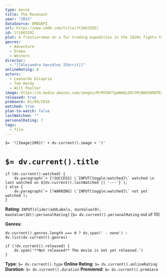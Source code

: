 ```yaml
---
type: movie
title: The Revenant
year: "2015"
dataSource: OMDbAPI
url: https://www.imdb.com/title/tt1663202/
id: tt1663202
plot: A frontiersman on a fur trading expedition in the 1820s fights for survival after being mauled by a bear and left for dead by members of his own hunting team.
genres:
  - Adventure
  - Drama
  - Western
director:
  - "[[Alejandro González Iñárrit]]"
onlineRating: 8
actors:
  - Leonardo DiCaprio
  - Tom Hardy
  - Will Poulter
image: https://m.media-amazon.com/images/M/MV5BYTgwNmQzZDctMjNmOS00OTExLTkwM2UtNzJmOTJhODFjOTdlXkEyXkFqcGc@._V1_SX300.jpg
released: true
premiere: 01/08/2016
watched: true
plan-to-watch: false
lastWatched: ""
personalRating: 7
tags:
  - film
---
```


`$= '![Image|200](' + dv.current().image + ')'`

# `$= dv.current().title`

```dataviewjs
if (dv.current().watched) {
	dv.paragraph(`> [!SUCCESS] \`INPUT[toggle:watched]\` watched \n last watched on ${dv.current().lastWatched || '---'}`);
} else {
	dv.paragraph(`> [!WARNING] \`INPUT[toggle:watched]\` not yet watched`);
}
```

**Rating**:  `INPUT[slider(addLabels, minValue(0), maxValue(10)):personalRating]` (`$= dv.current().personalRating` out of 10)

**Genres**:
```dataviewjs
dv.current().genres.length === 0 ? dv.span(' - none') : dv.list(dv.current().genres)
```

```dataviewjs
if (!dv.current().released) {
	dv.span('**Not released** The movie is not yet released.')
}
```

**Type**: `$= dv.current().type`
**Online Rating**: `$= dv.current().onlineRating`
**Duration**:  `$= dv.current().duration`
**Premiered**: `$= dv.current().premiere`